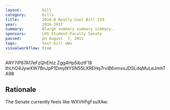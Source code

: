 ```yaml
---
layout:         bill
category:       bills
title:          2016-8 Really Cool Bill 219
year:           2016-2017
summary:        Blargh summary summary simmary.
sponsors:       LHS Student-Faculty Senate
passed:         pn August  7, 2011
tags:           test-bill wWv
visualworkflow: true
---
```



ARY7iP87A17eFzQhEhtz Zgg4Hp5ibztF18 thLhO4JywXW7BnJpP1DmyNYSN55LXREHq7rviB6vmxsJDSLdqMuLeJmhTA98 




Rationale
---------
The Senate currently feels like WXVhPgFsuXAw.
